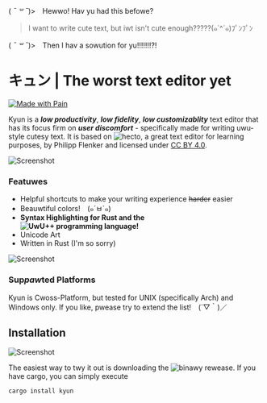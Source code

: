 ( *¯ ꒳ ¯*)>　Hewwo! Hav yu had this befowe?

> I want to write cute text, but iwt isn't cute enough?????(๑`^´๑)ﾌﾟﾝﾌﾟﾝ

( *¯ ꒳ ¯*)>　Then I hav a sowution for yu!!!!!!!?!

# キュン | The worst text editor yet
[![Made with Pain](https://img.shields.io/badge/Made%20with-Pain-red.svg)](https://shields.io/) 

Kyun is a ***low productivity***, ***low fidelity***, ***low customizablity*** text editor that has its focus firm on ***user discomfort*** - specifically made for writing uwu-style cutesy text. It is based on ![hecto](https://github.com/pflenker/hecto-tutorial), a great text editor for learning purposes, by Philipp Flenker and licensed under [CC BY 4.0](https://creativecommons.org/licenses/by/4.0/).

![Screenshot](https://fi-le.net/images/kyun.gif?raw=true)

### Featuwes

- Helpful shortcuts to make your writing experience ~~harder~~ easier
- Beauwtiful colors!　(๑´ㅂ`๑)
- **Syntax Highlighting for Rust and the ![UwU++ programming language!](https://github.com/Deltaphish/UwUpp)**
- Unicode Art
- Written in Rust (I'm so sorry)

![Screenshot](https://fi-le.net/images/screenshot10.png?raw=true)

### Sup*paw*ted Platforms
Kyun is Cwoss-Platform, but tested for UNIX (specifically Arch) and Windows only. If you like, pwease try to extend the list!　(´▽｀)／

## Installation
![Screenshot](https://fi-le.net/images/screenshot8.png?raw=true)

The easiest way to twy it out is downloading the ![binawy rewease](https://github.com/file-acomplaint/kyun/releases). If you have cargo, you can simply execute

```bash
cargo install kyun
```
